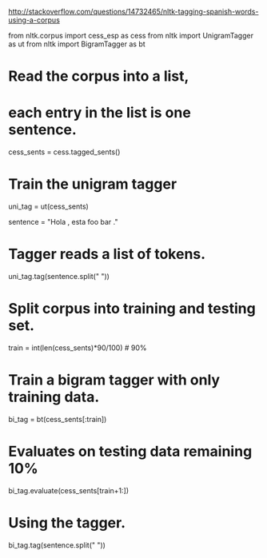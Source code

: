 http://stackoverflow.com/questions/14732465/nltk-tagging-spanish-words-using-a-corpus

from nltk.corpus import cess_esp as cess
from nltk import UnigramTagger as ut
from nltk import BigramTagger as bt

# Read the corpus into a list, 
# each entry in the list is one sentence.
cess_sents = cess.tagged_sents()

# Train the unigram tagger
uni_tag = ut(cess_sents)

sentence = "Hola , esta foo bar ."

# Tagger reads a list of tokens.
uni_tag.tag(sentence.split(" "))

# Split corpus into training and testing set.
train = int(len(cess_sents)*90/100) # 90%

# Train a bigram tagger with only training data.
bi_tag = bt(cess_sents[:train])

# Evaluates on testing data remaining 10%
bi_tag.evaluate(cess_sents[train+1:])

# Using the tagger.
bi_tag.tag(sentence.split(" "))